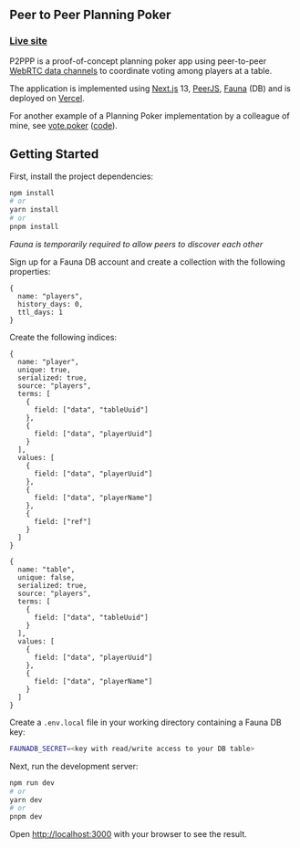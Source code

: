 ## Peer to Peer Planning Poker

### [Live site](https://p2ppp.kothar.net)

P2PPP is a proof-of-concept planning poker app using peer-to-peer
[WebRTC data channels][dc] to coordinate voting among players at a
table.

The application is implemented using [Next.js][1] 13, [PeerJS][2],
[Fauna][3] (DB) and is deployed on [Vercel][4].

For another example of a Planning Poker implementation by a colleague
of mine, see [vote.poker][vp] ([code][vpc]).

[dc]: https://developer.mozilla.org/en-US/docs/Web/API/WebRTC_API/Using_data_channels

[1]: https://nextjs.org/

[2]: https://peerjs.com/

[3]: https://fauna.com/

[4]: https://vercel.com/

[vp]: https://vote.poker

[vpc]: https://github.com/chrisemerson/vote.poker

## Getting Started

First, install the project dependencies:
```bash
npm install
# or
yarn install
# or
pnpm install
```

*Fauna is temporarily required to allow peers to discover each other*

Sign up for a Fauna DB account and create a collection with the 
following properties:
```json5
{
  name: "players",
  history_days: 0,
  ttl_days: 1
}
```

Create the following indices:
```json5
{
  name: "player",
  unique: true,
  serialized: true,
  source: "players",
  terms: [
    {
      field: ["data", "tableUuid"]
    },
    {
      field: ["data", "playerUuid"]
    }
  ],
  values: [
    {
      field: ["data", "playerUuid"]
    },
    {
      field: ["data", "playerName"]
    },
    {
      field: ["ref"]
    }
  ]
}
```

```json5
{
  name: "table",
  unique: false,
  serialized: true,
  source: "players",
  terms: [
    {
      field: ["data", "tableUuid"]
    }
  ],
  values: [
    {
      field: ["data", "playerUuid"]
    },
    {
      field: ["data", "playerName"]
    }
  ]
}
```

Create a `.env.local` file in your working directory containing a 
Fauna DB key:
```bash
FAUNADB_SECRET=<key with read/write access to your DB table>
```

Next, run the development server:

```bash
npm run dev
# or
yarn dev
# or
pnpm dev
```

Open [http://localhost:3000](http://localhost:3000) with your browser
to see the result.

